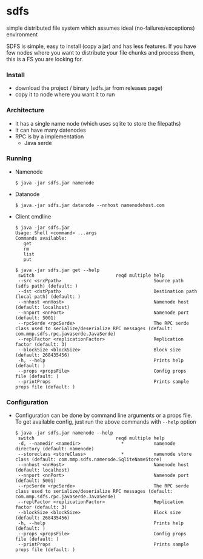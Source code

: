 # sdfs
simple distributed file system which assumes ideal (no-failures/exceptions) environment

SDFS is simple, easy to install (copy a jar) and has less features. If you have few nodes where you want to distribute your file chunks and process them, this is a FS you are looking for.

### Install
- download the project / binary (sdfs.jar from releases page)
- copy it to node where you want it to run

### Architecture
- It has a single name node (which uses sqlite to store the filepaths)
- It can have many datenodes
- RPC is by a implementation
     - Java serde

### Running
- Namenode
  ```
  $ java -jar sdfs.jar namenode
  ```
- Datanode
  ```
  $ java.-jar sdfs.jar datanode --nnhost namenodehost.com
  ```
- Client cmdline
  ```
  $ java -jar sdfs.jar
  Usage: Shell <command> ...args
  Commands available:
     get
     rm
     list
     put

  $ java -jar sdfs.jar get --help
   switch                              reqd multiple help
   --src <srcPpath>                                  Source path (sdfs path) (default: )
   --dst <dstPpath>                                  Destination path (local path) (default: )
   --nnhost <nnHost>                                 Namenode host (default: localhost)
   --nnport <nnPort>                                 Namenode port (default: 5001)
   --rpcSerde <rpcSerde>                             The RPC serde class used to serialize/deserialize RPC messages (default: com.mmp.sdfs.rpc.javaserde.JavaSerde)
   --replFactor <replicationFactor>                  Replication factor (default: 3)
   --blockSize <blockSize>                           Block size (default: 268435456)
   -h, --help                                        Prints help (default: )
   --props <propsFile>                               Config props file (default: )
   --printProps                                      Prints sample props file (default: )
  ```

### Configuration
- Configuration can be done by command line arguments or a props file. To get available config, just run the above commands with `--help` option
  ```
  $ java -jar sdfs.jar namenode --help
   switch                              reqd multiple help
   -d, --namedir <namedir>               *           namenode directory (default: namenode)
   --storeclass <storeClass>             *           namenode store class (default: com.mmp.sdfs.namenode.SqliteNameStore)
   --nnhost <nnHost>                                 Namenode host (default: localhost)
   --nnport <nnPort>                                 Namenode port (default: 5001)
   --rpcSerde <rpcSerde>                             The RPC serde class used to serialize/deserialize RPC messages (default: com.mmp.sdfs.rpc.javaserde.JavaSerde)
   --replFactor <replicationFactor>                  Replication factor (default: 3)
   --blockSize <blockSize>                           Block size (default: 268435456)
   -h, --help                                        Prints help (default: )
   --props <propsFile>                               Config props file (default: )
   --printProps                                      Prints sample props file (default: )
  ```
